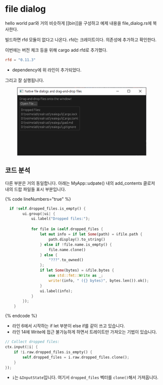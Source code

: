 # file dialog

hello world par와 거의 비슷하게 \[\[bin]]을 구성하고 예제 내용을 file\_dialog.rs에 복사한다.&#x20;

빌드하면 rfd 모듈이 없다고 나온다. rfd는 크레이트이다. 의존성에 추가하고 확인한다.&#x20;

이번에는 버전 체크 등을 위해 cargo add rfd로 추가했다.&#x20;

```toml
rfd = "0.11.3"
```

* dependency에 위 라인이 추가되었다.&#x20;

그리고 잘 실행됩니다.&#x20;

<figure><img src="../../../.gitbook/assets/image (3).png" alt=""><figcaption></figcaption></figure>

## 코드 분석

다른 부분은 거의 동일합니다. 아래는 MyApp::udpate() 내의 add\_contents 클로저 내의 드랍 파일들 표시 부분입니다.&#x20;

{% code lineNumbers="true" %}
```rust
  if !self.dropped_files.is_empty() {
        ui.group(|ui| {
            ui.label("Dropped files:");

            for file in &self.dropped_files {
                let mut info = if let Some(path) = &file.path {
                    path.display().to_string()
                } else if !file.name.is_empty() {
                    file.name.clone()
                } else {
                    "???".to_owned()
                };
                if let Some(bytes) = &file.bytes {
                    use std::fmt::Write as _;
                    write!(info, " ({} bytes)", bytes.len()).ok();
                }
                ui.label(info);
            }
        });
    }
```
{% endcode %}

* 라인 6에서 시작하는 if let 부분이 else if를 같이 쓰고 있습니다.&#x20;
* 라인 14에 Write에 접근 불가능하게 하면서 트레이트만 가져오는 기법이 있습니다.&#x20;

```rust
// Collect dropped files:
ctx.input(|i| {
    if !i.raw.dropped_files.is_empty() {
        self.dropped_files = i.raw.dropped_files.clone();
    }
});
```

* `i`는 `&InputState`입니다. 여기서 `dropped_files` 벡터를 `clone()`해서 가져옵니다.&#x20;

